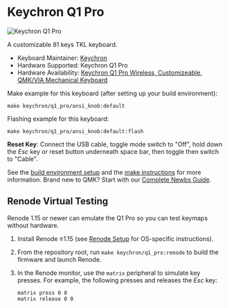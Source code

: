 # Keychron Q1 Pro

![Keychron Q1 Pro](https://cdn.shopify.com/s/files/1/0059/0630/1017/t/5/assets/keychronq1proqmkviacustommechanicalkeyboard--edited-1669962623486.jpg)

A customizable 81 keys TKL keyboard.

* Keyboard Maintainer: [Keychron](https://github.com/keychron)
* Hardware Supported: Keychron Q1 Pro
* Hardware Availability: [Keychron Q1 Pro Wireless, Customizeable, QMK/VIA Mechanical Keyboard](https://www.keychron.com/products/keychron-k8-pro-qmk-via-wireless-mechanical-keyboard)

Make example for this keyboard (after setting up your build environment):

    make keychron/q1_pro/ansi_knob:default

Flashing example for this keyboard:

    make keychron/q1_pro/ansi_knob:default:flash

**Reset Key**: Connect the USB cable, toggle mode switch to "Off", hold down the *Esc* key or reset button underneath space bar, then toggle then switch to "Cable".

See the [build environment setup](https://docs.qmk.fm/#/getting_started_build_tools) and the [make instructions](https://docs.qmk.fm/#/getting_started_make_guide) for more information. Brand new to QMK? Start with our [Complete Newbs Guide](https://docs.qmk.fm/#/newbs).

## Renode Virtual Testing

Renode 1.15 or newer can emulate the Q1 Pro so you can test keymaps without hardware.

1. Install Renode ≥1.15 (see [Renode Setup](../../../docs/renode_setup.md) for OS-specific instructions).
2. From the repository root, run `make keychron/q1_pro:renode` to build the firmware and launch Renode.
3. In the Renode monitor, use the `matrix` peripheral to simulate key presses. For example, the following presses and releases the *Esc* key:

    ```text
    matrix press 0 0
    matrix release 0 0
    ```

